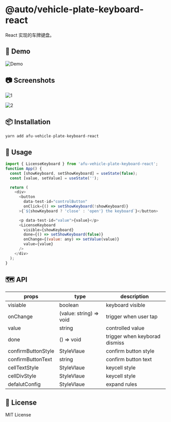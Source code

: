 # @auto/vehicle-plate-keyboard-react

React 实现的车牌键盘。

## 🚗 Demo

![Demo](https://z.autoimg.cn/sou/auto-vehicle-plate-keyboard/default-5.gif)

## 📷 Screenshots

![1](https://z.autoimg.cn/sou/auto-vehicle-plate-keyboard/default-1.png)

![2](https://z.autoimg.cn/sou/auto-vehicle-plate-keyboard/default-2.png)

## 📦 Installation

```Javascript
yarn add afu-vehicle-plate-keyboard-react
```

## 🔨 Usage

```JavaScript
import { LicenseKeyboard } from 'afu-vehicle-plate-keyboard-react';
function App() {
  const [showKeyboard, setShowKeyboard] = useState(false);
  const [value, setValue] = useState('');

  return (
    <div>
      <button
        data-test-id="controlButton"
        onClick={() => setShowKeyboard(!showKeyboard)}
      >{`${showKeyboard ? 'close' : 'open'} the keyboard`}</button>

      <p data-test-id="value">{value}</p>
      <LicenseKeyboard
        visible={showKeyboard}
        done={() => setShowKeyboard(false)}
        onChange={(value: any) => setValue(value)}
        value={value}
      />
    </div>
  );
}
```

## 🗺 API

| props              | type                    | description                   |
| ------------------ | ----------------------- | ----------------------------- |
| visiable           | boolean                 | keyboard visible              |
| onChange           | (value: string) => void | trigger when user tap         |
| value              | string                  | controlled value              |
| done               | () => void              | trigger when keyborad dismiss |
| confirmButtonStyle | StyleVlaue     | confirm button style          |
| confirmButtonText  | string                  | confirm button text           |
| cellTextStyle      | StyleVlaue     | keycell style                 |
| cellDivStyle      | StyleVlaue     | keycell style                 |
| defalutConfig      | StyleVlaue     | expand rules                  |

## 📝 License

MIT License
